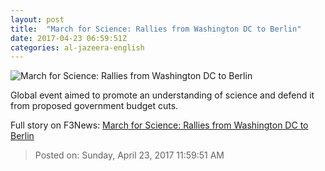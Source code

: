 ```yaml
---
layout: post
title:  "March for Science: Rallies from Washington DC to Berlin"
date: 2017-04-23 06:59:51Z
categories: al-jazeera-english
---
```


![March for Science: Rallies from Washington DC to Berlin](http://www.aljazeera.com/mritems/Images/2017/4/22/95b5f515f34340969eb5bd005e6f1af2_18.jpg)

Global event aimed to promote an understanding of science and defend it from proposed government budget cuts.


Full story on F3News: [March for Science: Rallies from Washington DC to Berlin](http://www.f3nws.com/n/cDSkCJ)

> Posted on: Sunday, April 23, 2017 11:59:51 AM
